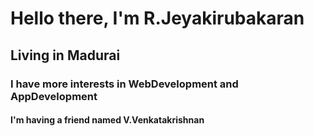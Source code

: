 # Hello there, I'm R.Jeyakirubakaran
## Living in Madurai
### I have more interests in WebDevelopment and AppDevelopment
#### I'm having a friend named V.Venkatakrishnan
